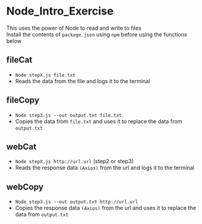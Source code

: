 # Node_Intro_Exercise

This uses the power of Node to read and write to files  
Install the contents of `package.json` using `npm` before using the functions below  

## fileCat 

- `Node stepX.js file.txt`
- Reads the data from the file and logs it to the terminal

## fileCopy

- `Node step3.js --out output.txt file.txt`
- Copies the data from `file.txt` and uses it to replace the data from `output.txt`

## webCat

- `Node stepX.js http://url.url` (step2 or step3)
- Reads the response data `(Axios)` from the url and logs it to the terminal

## webCopy

- `Node step3.js --out output.txt http://url.url`
- Copies the response data `(Axios)` from the url and uses it to replace the data from `output.txt`
